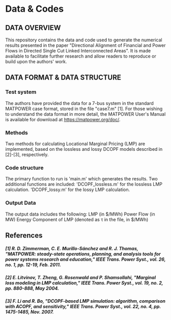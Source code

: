 # Data & Codes
## DATA OVERVIEW
This repository contains the data and code used to generate the numerical results presented in the paper "Directional Alignment of Financial and Power Flows in Directed Single Cut Linked Interconnected Areas". It is made available to facilitate further research and allow readers to reproduce or build upon the authors' work.

## DATA FORMAT & DATA STRUCTURE
### Test system
The authors have provided the data for a 7-bus system in the standard MATPOWER case format, stored in the file "case7.m" [1]. For those wishing to understand the data format in more detail, the MATPOWER User's Manual is available for download at https://matpower.org/doc/.

### Methods
Two methods for calculating Locational Marginal Pricing (LMP) are implemented, based on the lossless and lossy DCOPF models described in [2]-[3], respectively.

### Code structure
The primary function to run is 'main.m' which generates the results. Two additional functions are included:
      'DCOPF_lossless.m' for the lossless LMP calculation.
      'DCOPF_lossy.m' for the lossy LMP calculation.

### Output Data
The output data includes the following:
      LMP (in $/MWh)
      Power Flow (in MW)
      Energy Component of LMP (denoted as τ in the file, in $/MWh)

## References
##### [1]	R. D. Zimmerman, C. E. Murillo-Sánchez and R. J. Thomas, "MATPOWER: steady-state operations, planning, and analysis tools for power systems research and education," IEEE Trans. Power Syst., vol. 26, no. 1, pp. 12-19, Feb. 2011.
##### [2]	E. Litvinov, T. Zheng, G. Rosenwald and P. Shamsollahi, "Marginal loss modeling in LMP calculation," IEEE Trans. Power Syst., vol. 19, no. 2, pp. 880-888, May 2004.
##### [3]	F. Li and R. Bo, "DCOPF-based LMP simulation: algorithm, comparison with ACOPF, and sensitivity," IEEE Trans. Power Syst., vol. 22, no. 4, pp. 1475-1485, Nov. 2007.
